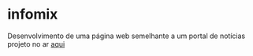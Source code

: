 # infomix
Desenvolvimento de uma página web semelhante a um portal de notícias <br>
projeto no ar <a href="https://oliveira.dev.br/infomix">aqui</a>
